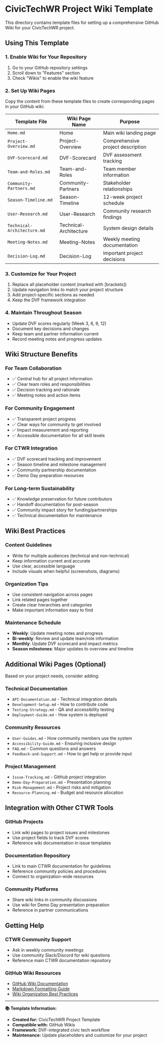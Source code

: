 # CivicTechWR Project Wiki Template

This directory contains template files for setting up a comprehensive GitHub Wiki for your CivicTechWR project.

## Using This Template

### 1. Enable Wiki for Your Repository

1. Go to your GitHub repository settings
2. Scroll down to "Features" section
3. Check "Wikis" to enable the wiki feature

### 2. Set Up Wiki Pages

Copy the content from these template files to create corresponding pages in your GitHub wiki:

| Template File | Wiki Page Name | Purpose |
|---------------|----------------|---------|
| `Home.md` | Home | Main wiki landing page |
| `Project-Overview.md` | Project-Overview | Comprehensive project description |
| `DVF-Scorecard.md` | DVF-Scorecard | DVF assessment tracking |
| `Team-and-Roles.md` | Team-and-Roles | Team member information |
| `Community-Partners.md` | Community-Partners | Stakeholder relationships |
| `Season-Timeline.md` | Season-Timeline | 12-week project schedule |
| `User-Research.md` | User-Research | Community research findings |
| `Technical-Architecture.md` | Technical-Architecture | System design details |
| `Meeting-Notes.md` | Meeting-Notes | Weekly meeting documentation |
| `Decision-Log.md` | Decision-Log | Important project decisions |

### 3. Customize for Your Project

1. Replace all placeholder content (marked with [brackets])
2. Update navigation links to match your project structure
3. Add project-specific sections as needed
4. Keep the DVF framework integration

### 4. Maintain Throughout Season

- Update DVF scores regularly (Week 3, 6, 9, 12)
- Document key decisions and changes
- Keep team and partner information current
- Record meeting notes and progress updates

## Wiki Structure Benefits

### For Team Collaboration

- ✅ Central hub for all project information
- ✅ Clear team roles and responsibilities
- ✅ Decision tracking and rationale
- ✅ Meeting notes and action items

### For Community Engagement

- ✅ Transparent project progress
- ✅ Clear ways for community to get involved
- ✅ Impact measurement and reporting
- ✅ Accessible documentation for all skill levels

### For CTWR Integration

- ✅ DVF scorecard tracking and improvement
- ✅ Season timeline and milestone management
- ✅ Community partnership documentation
- ✅ Demo Day preparation resources

### For Long-term Sustainability

- ✅ Knowledge preservation for future contributors
- ✅ Handoff documentation for post-season
- ✅ Community impact story for funding/partnerships
- ✅ Technical documentation for maintenance

## Wiki Best Practices

### Content Guidelines

- Write for multiple audiences (technical and non-technical)
- Keep information current and accurate
- Use clear, accessible language
- Include visuals when helpful (screenshots, diagrams)

### Organization Tips

- Use consistent navigation across pages
- Link related pages together
- Create clear hierarchies and categories
- Make important information easy to find

### Maintenance Schedule

- **Weekly**: Update meeting notes and progress
- **Bi-weekly**: Review and update team/role information
- **Monthly**: Update DVF scorecard and impact metrics
- **Season milestones**: Major updates to overview and timeline

## Additional Wiki Pages (Optional)

Based on your project needs, consider adding:

### Technical Documentation

- `API-Documentation.md` - Technical integration details
- `Development-Setup.md` - How to contribute code
- `Testing-Strategy.md` - QA and accessibility testing
- `Deployment-Guide.md` - How system is deployed

### Community Resources

- `User-Guides.md` - How community members use the system
- `Accessibility-Guide.md` - Ensuring inclusive design
- `FAQ.md` - Common questions and answers
- `Feedback-and-Support.md` - How to get help or provide input

### Project Management

- `Issue-Tracking.md` - GitHub project integration
- `Demo-Day-Preparation.md` - Presentation planning
- `Risk-Management.md` - Project risks and mitigation
- `Resource-Planning.md` - Budget and resource allocation

## Integration with Other CTWR Tools

### GitHub Projects

- Link wiki pages to project issues and milestones
- Use project fields to track DVF scores
- Reference wiki documentation in issue templates

### Documentation Repository

- Link to main CTWR documentation for guidelines
- Reference community policies and procedures
- Connect to organization-wide resources

### Community Platforms

- Share wiki links in community discussions
- Use wiki for Demo Day presentation preparation
- Reference in partner communications

## Getting Help

### CTWR Community Support

- Ask in weekly community meetings
- Use community Slack/Discord for wiki questions
- Reference main CTWR documentation repository

### GitHub Wiki Resources

- [GitHub Wiki Documentation](https://docs.github.com/en/communities/documenting-your-project-with-wikis)
- [Markdown Formatting Guide](https://guides.github.com/features/mastering-markdown/)
- [Wiki Organization Best Practices](https://github.com/adam-p/markdown-here/wiki)

---

**📚 Template Information:**

- **Created for:** CivicTechWR Project Template
- **Compatible with:** GitHub Wikis
- **Framework:** DVF-integrated civic tech workflow
- **Maintenance:** Update placeholders and customize for your project
